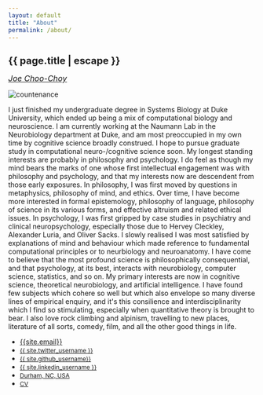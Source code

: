 ```yaml
---
layout: default
title: "About"
permalink: /about/
---
```


<h1 style="font-size:20px" class="mt-5" itemprop="name headline">{{ page.title | escape }}</h1>

<i><a style="font-size:16px" href="https://jchooch.github.io/">Joe Choo-Choy </a></i>

<!--<script language="javascript" src="change_image.js"></script>-->

<div class="row">
  <div class="col-3">
    <img src="{{site.photo_1}}" class="img-fluid rounded float-left" alt="countenance" id="imgClickAndChange" onclick="changeImage()"/>
  </div>
  <div class="col">
    <p>
    I just finished my undergraduate degree in Systems Biology at Duke University, which ended up being a mix of computational biology and neuroscience. I am currently working at the Naumann Lab in the Neurobiology department at Duke, and am most preoccupied in my own time by cognitive science broadly construed. I hope to pursue graduate study in computational neuro-/cognitive science soon. 
    My longest standing interests are probably in philosophy and psychology. I do feel as though my mind bears the marks of one whose first intellectual engagement was with philosophy and psychology, and that my interests now are descendent from those early exposures. In philosophy, I was first moved by questions in metaphysics, philosophy of mind, and ethics. Over time, I have become more interested in formal epistemology, philosophy of language, philosophy of science in its various forms, and effective altruism and related ethical issues. In psychology, I was  first gripped by case studies in psychiatry and clinical neuropsychology, especially those due to Hervey Cleckley, Alexander Luria, and Oliver Sacks. I slowly realised I was most satisfied by explanations of mind and behaviour which made reference to fundamental computational principles or to neurbiology and neuroanatomy. I have come to believe that the most profound science is philosophically consequential, and that psychology, at its best, interacts with neurobiology, computer science, statistics, and so on. My primary interests are now in cognitive science, theoretical neurobiology, and artificial intelligence. I have found few subjects which cohere so well but which also envelope so many diverse lines of empirical enquiry, and it's this consilience and interdisciplinarity which I find so stimulating, especially when quantitative theory is brought to bear. 
    I also love rock climbing and alpinism, travelling to new places, literature of all sorts, comedy, film, and all the other good things in life.
  </p>
  </div>
</div>

<ul class="nav mt-3">
  <li class="nav-item">
    <a class="btn btn-link" href="mailto:{{ site.email }}?subject=Hello" class="btn btn-link"><i class="fas fa-envelope" title="Email"></i> {{site.email}}</a>
  </li>
  <li class="nav-item">
    <a style="font-size:12px" class="btn btn-link" href="https://twitter.com/{{ site.twitter_username }}" class="btn btn-link"><i class="fab fa-fw fa-twitter-square" ></i> {{ site.twitter_username }} </a>
  </li>
  <li class="nav-item">
    <a style="font-size:12px" class="btn btn-link" href="https://github.com/{{ site.github_username }}" class="btn btn-link"><i class="fab fa-fw fa-github" ></i>{{ site.github_username}}</a>
  </li>
  <li class="nav-item">
    <a style="font-size:12px" class="btn btn-link" href="https://www.linkedin.com/in/{{ site.linkedin_username }}" class="btn btn-link"><i class="fab fa-linkedin" ></i> {{ site.linkedin_username }}</a>
  </li>
  <li class="nav-item">
    <a style="font-size:12px" class="nav-link btn btn-link" href="https://en.wikipedia.org/wiki/Durham,_North_Carolina"><i class="fa fa-home"  title="Home"></i> Durham, NC, USA</a>
  </li>
  <li class="nav-item">
    <a style="font-size:12px" class="btn btn-link" href="{{ site.resume }}"><i class="far fa-user-circle"  title="resume"></i> CV</a>
  </li>
</ul>

<!--
<h4 class="mt-5 mb-3">Professional Experience</h4>

<table class="mt-3">
      <tr>
        <td style="min-width:100px"> 0000-0000</td>
        <td> <b> Example experience. </b> </td>
      </tr>
      <tr> <td/> <td>
       Example project.
      </td> </tr>
      <tr> <td/> <td>
      Example project.
      </td> </tr>
      <tr>
        <td style="min-width:100px"> 0000-0000 </td>
        <td> <b>Example experience.</b> </td>
      </tr>
      <tr> <td/> <td>
      Example project.
      </td> </tr>
      <tr> <td/> <td>
      Example project.
      </td> </tr>
</table>
-->

<!--
<h4 class="mt-5 mb-3">Education</h4>

<table class="mt-3">
      <tr>
        <td style="min-width:100px"> 2017-2021 </td>
        <td> <b> Systems Biology B.S., Department of Computer Science, Duke University </b> </td>
      </tr>
      <tr> <td/> <td>
      Apparently it's called "higher education"...! Don't necessarily recommend it.
      </td> </tr>
</table>


<h4 class="mt-5 mb-3">Publications</h4>

|--- ||--- |
|2022||Jacobs et al. <b>Predicting connectivity of motion-processing neurons with recurrent neural networks</b>, <i>COSYNE</i>.|

-->

